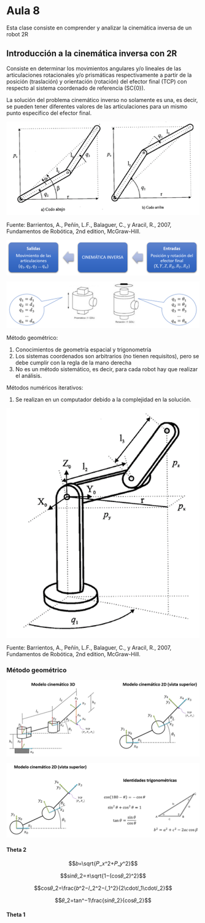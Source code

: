 <h1>Aula 8</h1>

Esta clase consiste en comprender y analizar la cinemática inversa de un robot 2R

<h2>Introducción a la cinemática inversa con 2R</h2>

Consiste en determinar los movimientos angulares y/o lineales de las articulaciones rotacionales y/o prismáticas respectivamente a partir de la posición (traslación) y orientación (rotación) del efector final (TCP) con respecto al sistema coordenado de referencia (SC{0}).

La solución del problema cinemático inverso no solamente es una, es decir, se pueden tener diferentes valores de las articulaciones para un mismo punto específico del efector final.

![Codo arriba y codo abajo](Imagenes/image.png)

Fuente: Barrientos, A., Peñín, L.F., Balaguer, C., y Aracil, R., 2007, Fundamentos de Robótica, 2nd edition, McGraw-Hill.

![Diagrama de flujo CI](Imagenes/image-1.png)

![Articulaciones](Imagenes/image-2.png)

Método geométrico:
1. Conocimientos de geometría espacial y trigonometría
2. Los sistemas coordenados son arbitrarios (no tienen requisitos), pero se debe cumplir con la regla de la mano derecha
3. No es un método sistemático, es decir, para cada robot hay que realizar el análisis.

Métodos numéricos iterativos:
1. Se realizan en un computador debido a la complejidad en la solución.

![Robot 3R](Imagenes/image-3.png)

Fuente: Barrientos, A., Peñín, L.F., Balaguer, C., y Aracil, R., 2007, Fundamentos de Robótica, 2nd edition, McGraw-Hill.

<h3>Método geométrico</h3>

![2R 2D y 3D](Imagenes/image-4.png)

![2D e identidades trigonométricas](Imagenes/image-5.png)

<h4>Theta 2</h4>

$$𝑏=\sqrt{𝑃_𝑥^2+𝑃_𝑦^2}$$

$$sin⁡𝜃_2=±\sqrt{1−(cos𝜃_2)^2}$$

$$cos𝜃_2=\frac{𝑏^2−𝑙_2^2−𝑙_1^2}{2\cdot𝑙_1\cdot𝑙_2}$$

$$𝜃_2=tan^−1\frac{sin𝜃_2}{cos𝜃_2}$$

<h4>Theta 1</h4>


